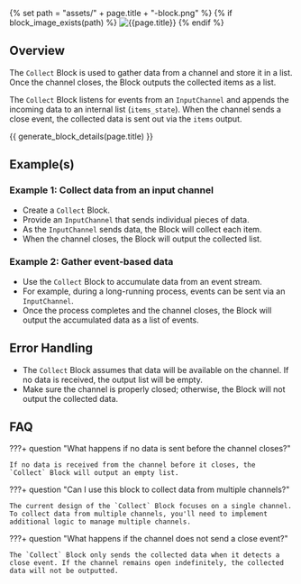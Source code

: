 {% set path = "assets/" + page.title + "-block.png" %}
{% if block_image_exists(path) %}
![{{page.title}}]({{path}})
{% endif %}

## Overview
The `Collect` Block is used to gather data from a channel and store it in a list. Once the channel closes, the Block outputs the collected items as a list.

The `Collect` Block listens for events from an `InputChannel` and appends the incoming data to an internal list (`items_state`). When the channel sends a close event, the collected data is sent out via the `items` output.

{{ generate_block_details(page.title) }}

## Example(s)

### Example 1: Collect data from an input channel
- Create a `Collect` Block.
- Provide an `InputChannel` that sends individual pieces of data.
- As the `InputChannel` sends data, the Block will collect each item.
- When the channel closes, the Block will output the collected list.

### Example 2: Gather event-based data
- Use the `Collect` Block to accumulate data from an event stream.
- For example, during a long-running process, events can be sent via an `InputChannel`.
- Once the process completes and the channel closes, the Block will output the accumulated data as a list of events.

## Error Handling
- The `Collect` Block assumes that data will be available on the channel. If no data is received, the output list will be empty.
- Make sure the channel is properly closed; otherwise, the Block will not output the collected data.

## FAQ

???+ question "What happens if no data is sent before the channel closes?"
    
    If no data is received from the channel before it closes, the `Collect` Block will output an empty list.

???+ question "Can I use this block to collect data from multiple channels?"
    
    The current design of the `Collect` Block focuses on a single channel. To collect data from multiple channels, you'll need to implement additional logic to manage multiple channels.

???+ question "What happens if the channel does not send a close event?"
    
    The `Collect` Block only sends the collected data when it detects a close event. If the channel remains open indefinitely, the collected data will not be outputted.